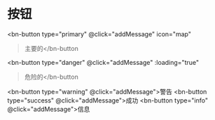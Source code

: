 # 按钮

<bn-button type="primary" @click="addMessage" icon="map"
  >主要的</bn-button
>
<bn-button type="danger" @click="addMessage" :loading="true"
  >危险的</bn-button
>
<bn-button type="warning" @click="addMessage">警告</bn-button>
<bn-button type="success" @click="addMessage">成功</bn-button>
<bn-button type="info" @click="addMessage">信息</bn-button>
<bn-button-group></bn-button-group>
<bn-icon icon="huiyikaihuitaolun"></bn-icon>


<script>
import pkg from 'bunny-ui'
const {Message} = pkg
export default {
  methods: {
    addMessage(){
      Message.success({
        message: "文本文本",
        duration: 3000,
      });
    }
  }
}
</script>